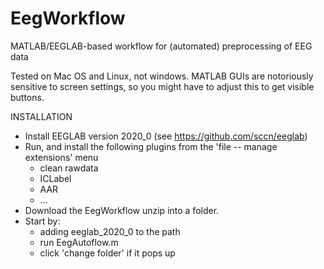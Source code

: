 # EegWorkflow
MATLAB/EEGLAB-based workflow for (automated) preprocessing of EEG data

Tested on Mac OS and Linux, not windows. MATLAB GUIs are notoriously sensitive to screen settings, so
you might have to adjust this to get visible buttons.

INSTALLATION
- Install EEGLAB version 2020_0 (see https://github.com/sccn/eeglab)
- Run, and install the following plugins from the 'file -- manage extensions' menu
  - clean rawdata
  - ICLabel
  - AAR
  - ...
- Download the EegWorkflow unzip into a folder. 
- Start by:
  - adding eeglab_2020_0 to the path
  - run EegAutoflow.m
  - click 'change folder' if it pops up
  
  

